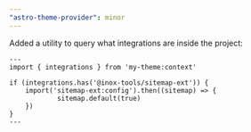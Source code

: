 ```yaml
---
"astro-theme-provider": minor
---
```


Added a utility to query what integrations are inside the project:

```astro
---
import { integrations } from 'my-theme:context'

if (integrations.has('@inox-tools/sitemap-ext')) {
	import('sitemap-ext:config').then((sitemap) => {
			sitemap.default(true)
	})
}
---
```